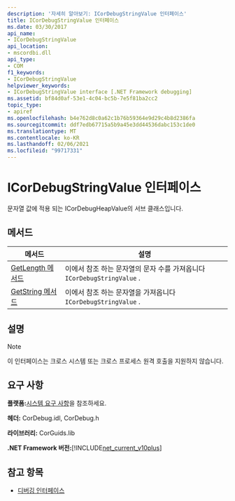 ```yaml
---
description: '자세히 알아보기: ICorDebugStringValue 인터페이스'
title: ICorDebugStringValue 인터페이스
ms.date: 03/30/2017
api_name:
- ICorDebugStringValue
api_location:
- mscordbi.dll
api_type:
- COM
f1_keywords:
- ICorDebugStringValue
helpviewer_keywords:
- ICorDebugStringValue interface [.NET Framework debugging]
ms.assetid: bf84d0af-53e1-4c04-bc5b-7e5f81ba2cc2
topic_type:
- apiref
ms.openlocfilehash: b4e762d8c0a62c1b76b59364e9d29c4b8d2386fa
ms.sourcegitcommit: ddf7edb67715a5b9a45e3dd44536dabc153c1de0
ms.translationtype: MT
ms.contentlocale: ko-KR
ms.lasthandoff: 02/06/2021
ms.locfileid: "99717331"
---
```

# <a name="icordebugstringvalue-interface"></a>ICorDebugStringValue 인터페이스

문자열 값에 적용 되는 ICorDebugHeapValue의 서브 클래스입니다.  
  
## <a name="methods"></a>메서드  
  
|메서드|설명|  
|------------|-----------------|  
|[GetLength 메서드](icordebugstringvalue-getlength-method.md)|이에서 참조 하는 문자열의 문자 수를 가져옵니다 `ICorDebugStringValue` .|  
|[GetString 메서드](icordebugstringvalue-getstring-method.md)|이에서 참조 하는 문자열을 가져옵니다 `ICorDebugStringValue` .|  
  
## <a name="remarks"></a>설명  
  
> [!NOTE]
> 이 인터페이스는 크로스 시스템 또는 크로스 프로세스 원격 호출을 지원하지 않습니다.  
  
## <a name="requirements"></a>요구 사항  

 **플랫폼:**[시스템 요구 사항](../../get-started/system-requirements.md)을 참조하세요.  
  
 **헤더:** CorDebug.idl, CorDebug.h  
  
 **라이브러리:** CorGuids.lib  
  
 **.NET Framework 버전:**[!INCLUDE[net_current_v10plus](../../../../includes/net-current-v10plus-md.md)]  
  
## <a name="see-also"></a>참고 항목

- [디버깅 인터페이스](debugging-interfaces.md)
